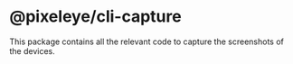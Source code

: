 # @pixeleye/cli-capture

This package contains all the relevant code to capture the screenshots of the devices.

